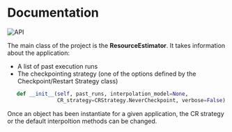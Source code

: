 # Documentation

![API](https://raw.githubusercontent.com/anagainaru/iSBatch/master/docs/api.png)

The main class of the project is the **ResourceEstimator**. It takes information about the application:
 - A list of past execution runs
 - The checkpointing strategy (one of the options defined by the Checkpoint/Restart Strategy class)
 
 ```python
    def __init__(self, past_runs, interpolation_model=None,
                 CR_strategy=CRStrategy.NeverCheckpoint, verbose=False):
```
 
 Once an object has been instantiate for a given application, the CR strategy or the default interpoltion methods can be changed.
 
